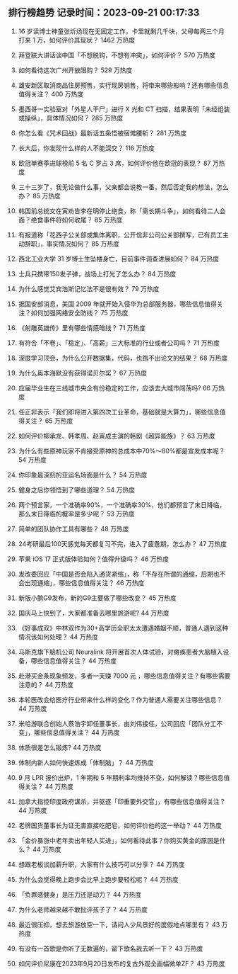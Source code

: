 
## 排行榜趋势 记录时间：2023-09-21 00:17:33
  
  1. 16 岁读博士神童张炘炀现在无固定工作，卡里就剩几千块，父母每两三个月打来 1 万，如何评价其现状？ 1462 万热度
    
  2. 拜登联大讲话谈中国「不想脱钩，不想有冲突」，如何评价？ 570 万热度
    
  3. 如何看待这次广州开放限购？ 529 万热度
    
  4. 雄安新区取消商品住房预售，实行现房销售，将带来哪些影响？还有哪些信息值得关注？ 400 万热度
    
  5. 墨西哥一实验室对「外星人干尸」进行 X 光和 CT 扫描，结果表明「未经组装或操纵」，具体情况如何？ 285 万热度
    
  6. 你怎么看《咒术回战》最新话五条悟被宿傩腰斩？ 281 万热度
    
  7. 长大后，你发现什么样的人不能深交？ 116 万热度
    
  8. 欧冠单赛季进球榜前 5 名 C 罗占 3 席，如何评价他在欧冠的表现？ 87 万热度
    
  9. 三十三岁了，我无论做什么事，父亲都会说教一番，然后否定我的想法，怎么办？ 85 万热度
    
  10. 韩国前总统文在寅劝告李在明停止绝食，称「需长期斗争」，如何看待二人会面？绝食事件将如何收尾？ 85 万热度
    
  11. 有报道称「花西子公关部或集体离职，公开信非公司公关部撰写，已有员工主动辞职」，事实情况如何？ 85 万热度
    
  12. 西北工业大学 31 岁博士生坠楼身亡，目前事件调查进展如何？ 84 万热度
    
  13. 士兵只携带150发子弹，战场上打光了怎么办？ 84 万热度
    
  14. 为什么感觉艾宾浩斯记忆法不是很有效？ 79 万热度
    
  15. 据国安部消息，美国 2009 年就开始入侵华为总部服务器，哪些信息值得关注？如何加强网络安全防线？ 75 万热度
    
  16. 《射雕英雄传》里有哪些情感暗线？ 71 万热度
    
  17. 有符合「不卷」、「稳定」、「高薪」三大标准的行业或者公司吗？ 71 万热度
    
  18. 深度学习顶会，为什么公开数据集，代码，也跑不出论文的结果？ 68 万热度
    
  19. 为什么奥本海默没有获得诺贝尔奖？ 67 万热度
    
  20. 应届毕业生在三线城市央企有份稳定的工作，应该去大城市闯荡吗? 66 万热度
    
  21. 任正非表示「我们即将进入第四次工业革命，基础就是大算力」，哪些信息值得关注？ 65 万热度
    
  22. 如何评价柳承龙、韩孝周、赵寅成主演的韩剧《超异能族》？ 63 万热度
    
  23. 为什么有些原神玩家不肯接受原神的总成本中70%～80%都是宣发成本呢？ 54 万热度
    
  24. 你印象最深刻的亚运名场面是什么？ 54 万热度
    
  25. 健身之后你领悟到了哪些道理？ 54 万热度
    
  26. 两个预言家，一个准确率90%，一个准确率30%，他们都预言了末日降临，那么末日降临的概率是多少呢？ 53 万热度
    
  27. 简单的团队协作工具有哪些？ 48 万热度
    
  28. 24考研最后100天感觉每天都复习不完，进入了疲惫期，怎么办？ 47 万热度
    
  29. 苹果 iOS 17 正式版体验如何？值得升级吗？ 46 万热度
    
  30. 发改委回应「中国是否会陷入通货紧缩」，称「不存在所谓的通缩，后期也不会出现通缩」，哪些信息值得关注？ 46 万热度
    
  31. 新版小鹏G9发布，新的G9主要做了哪些改变？ 45 万热度
    
  32. 国庆马上快到了，大家都准备去哪里旅游呢? 44 万热度
    
  33. 《好事成双》中林双作为30+高学历全职太太遭遇婚姻不顺，普通人遇到这种情况该如何处理？ 44 万热度
    
  34. 马斯克旗下脑机公司 Neuralink 将开展首次人体试验，对瘫痪患者大脑植入设备，哪些信息值得关注？ 44 万热度
    
  35. 赴港买金条现象频发，多者一天赚 7000 元 ，哪些信息值得关注？有哪些需要注意的？ 44 万热度
    
  36. 本轮医改会给医疗行业带来什么样的变化？作为普通人需要关注哪些信息？ 44 万热度
    
  37. 米哈游联合创始人蔡浩宇卸任董事长，由刘伟接任，公司回应「团队分工不变」，哪些信息值得关注？ 44 万热度
    
  38. 体质很差怎么锻炼? 44 万热度
    
  39. 体制内新人如何快速炼成「体制脑」？ 44 万热度
    
  40. 9 月 LPR 报价出炉，1 年期和 5 年期利率均维持不变，如何解读？哪些信息值得关注？ 44 万热度
    
  41. 加拿大指控印度政府谋杀，并驱逐「印重要外交官」，有哪些信息值得关注？ 44 万热度
    
  42. 老牌国货董事长为证无害直接吃肥皂，如何评价他的这一举动？ 44 万热度
    
  43. 「金价暴涨中老年卖出年轻人买进」，如何看待此事？你购买黄金的原因是什么？ 44 万热度
    
  44. 想跟老板谈加薪升职，大家有什么技巧可以分享？ 44 万热度
    
  45. 为什么会觉得晚上跑步会比早上跑步要轻松呢？ 44 万热度
    
  46. 「负罪感健身」是压力还是动力？ 44 万热度
    
  47. 为什么老师越来越不敢批评孩子了？ 44 万热度
    
  48. 最近很压抑，想去旅游放空一下，请问人少风景好的度假地点哪里有？ 43 万热度
    
  49. 有没有一首歌是你听了无数遍的，留下歌名我去听一下？ 43 万热度
    
  50. 如何评价尼康在2023年9月20日发布的复古外观全画幅微单ZF？ 43 万热度
    